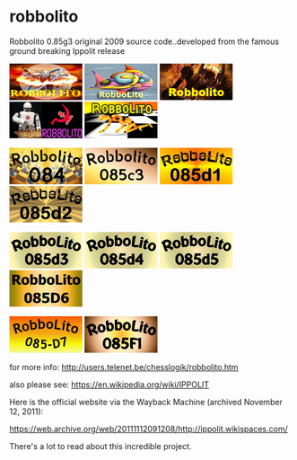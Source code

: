 # robbolito
Robbolito 0.85g3 original 2009 source code..developed from the famous ground breaking Ippolit release

![alt tag](https://raw.githubusercontent.com/FireFather/robbolito/master/robbolito.png)
![alt tag](https://raw.githubusercontent.com/FireFather/robbolito/master/robbolite.bmp)
![alt tag](https://raw.githubusercontent.com/FireFather/robbolito/master/robbolito.bmp)
![alt tag](https://raw.githubusercontent.com/FireFather/robbolito/master/robbolito_2.bmp)
![alt tag](https://raw.githubusercontent.com/FireFather/robbolito/master/robbolito_3.bmp)

![alt tag](https://raw.githubusercontent.com/FireFather/robbolito/master/robbolito084.bmp)
![alt tag](https://raw.githubusercontent.com/FireFather/robbolito/master/robbolito085c3.bmp)
![alt tag](https://raw.githubusercontent.com/FireFather/robbolito/master/robbolito085d1.bmp)
![alt tag](https://raw.githubusercontent.com/FireFather/robbolito/master/robbolito085d2.bmp)

![alt tag](https://raw.githubusercontent.com/FireFather/robbolito/master/robbolito085d3.bmp)
![alt tag](https://raw.githubusercontent.com/FireFather/robbolito/master/robbolito085d4.bmp)
![alt tag](https://raw.githubusercontent.com/FireFather/robbolito/master/robbolito085d5.bmp)
![alt tag](https://raw.githubusercontent.com/FireFather/robbolito/master/robbolito085d6.bmp)

![alt tag](https://raw.githubusercontent.com/FireFather/robbolito/master/robbolito085d7.bmp)
![alt tag](https://raw.githubusercontent.com/FireFather/robbolito/master/robbolito085f1.bmp)

for more info:
http://users.telenet.be/chesslogik/robbolito.htm

also please see:
https://en.wikipedia.org/wiki/IPPOLIT

Here is the official website via the Wayback Machine (archived November 12, 2011):

https://web.archive.org/web/20111112091208/http://ippolit.wikispaces.com/

There's a lot to read about this incredible project.


